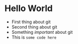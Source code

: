 # Hello World

- First thing about git
- Second thing about git
- Something *important* about git
- This is `some code here`
